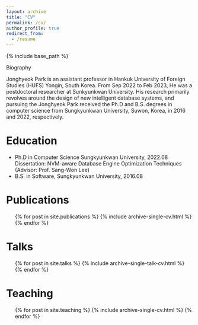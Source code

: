 ```yaml
---
layout: archive
title: "CV"
permalink: /cv/
author_profile: true
redirect_from:
  - /resume
---
```


{% include base_path %}

Biography

Jonghyeok Park is  an assistant professor in Hankuk University of Foreign Studies (HUFS) Yongin, South Korea.
From Sep 2022 to Feb 2023, He was a postdoctoral researcher at Sunkyunkwan University.
His research primarily revolves around the design of new intelligent database systems, and pursuing the 
Jonghyeok Park received the Ph.D and B.S. degrees in computer science from Sungkyunkwan University, Suwon, Korea, in 2016 and 2022, respectively.

Education
======
* Ph.D in Computer Science Sungkyunkwan University, 2022.08   
Dissertation: NVM-aware Database Engine Optimization Techniques (Advisor: Prof. Sang-Won Lee)
* B.S. in Software, Sungkyunkwan University, 2016.08


Publications
======
  <ul>{% for post in site.publications %}
    {% include archive-single-cv.html %}
  {% endfor %}</ul>
  
Talks
======
  <ul>{% for post in site.talks %}
    {% include archive-single-talk-cv.html %}
  {% endfor %}</ul>
  
Teaching
======
  <ul>{% for post in site.teaching %}
    {% include archive-single-cv.html %}
  {% endfor %}</ul>